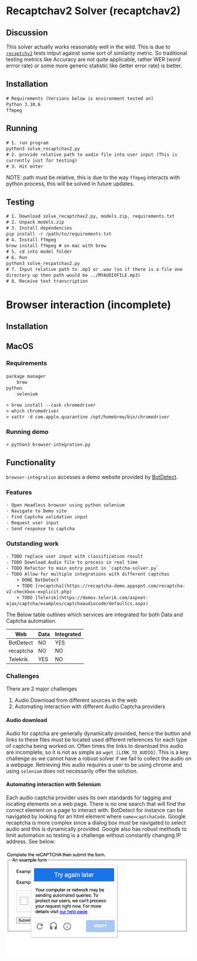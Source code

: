 # Recaptchav2 Solver (recaptchav2)


## Discussion

This solver actually works reasonably well in the wild. This is due to [`recaptchv2`](https://recaptcha-demo.appspot.com/recaptcha-v2-checkbox-explicit.php) tests intput against some sort of similarity metric. So traditional testing metrics like Accuracy are not quite applicable, rather WER (word errror rate) or some more generic statistic like (letter error rate) is better.

## Installation

```
# Requirements (Versions below is environment tested on)
Python 3.10.6
ffmpeg
```

## Running

```
# 1. run program
python3 solve_recaptchav2.py
# 2. provide relative path to audio file into user input (This is currently just for testing)
# 3. Hit enter
```
NOTE: path must be relative, this is due to the way `ffmpeg` interacts with python process, this will be solved in future updates.

## Testing
```
# 1. Download solve_recaptchav2.py, models.zip, requirements.txt
# 2. Unpack models.zip
# 3. Install dependencies
pip install -r /path/to/requirements.txt
# 4. Install ffmpeg
brew install ffmpeg # on mac with brew 
# 5. cd into model folder
# 6. Run
python3 solve_recpatchav2.py
# 7. Input relative path to .mp3 or .wav (so if there is a file one directory up then path would be ../MYAUDIOFILE.mp3)
# 8. Receive text transcription
```


# Browser interaction (incomplete)

## Installation

## MacOS 

### Requirements
```commandline
package manager
    brew
python
    selenium
```

```commandline
> brew install --cask chromedriver
> which chromedriver
> xattr -d com.apple.quarantine /opt/homebrew/bin/chromedriver
```

### Running demo
```commandline
> python3 browser-integration.py
```

## Functionality

`browser-integration` accesses a demo website provided by  [BotDetect](https://captcha.com/demos/features/captcha-demo.aspx).

### Features
    - Open Headless browser using python selenium
    - Navigate to Demo site
    - Find Captcha validation input
    - Request user input
    - Send response to captcha

### Outstanding work
    - TODO replace user input with classification result
    - TODO Download Audio file to process in real time
    - TODO Refactor to main entry point in `captcha-solver.py`
    - TODO Allow for multiple integrations with different captchas
        + DONE BotDetect
        + TODO [recaptcha](https://recaptcha-demo.appspot.com/recaptcha-v2-checkbox-explicit.php)
        + TODO [Telerik](https://demos.telerik.com/aspnet-ajax/captcha/examples/captchaaudiocode/defaultcs.aspx)

The Below table outlines which services are integrated for both Data and Captcha automation.

| Web       | Data | Integrated |
|-----------|------|------------|
| BotDetect | NO   | YES        |
| recaptcha | NO   | NO         |
| Telekrik  | YES  | NO         |

### Challenges
There are 2 major challenges
1. Audio Download from different sources in the web
2. Automating interaction with different Audio Captcha providers

#### Audio download
Audio for captcha are generally dynamically provided, hence the button and links to these files must
be located used different references for each type of captcha being worked on. Often times the links
to download this audio are incomplete, so it is not as simple as `wget [LINK_TO_AUDIO]`. This is a key
challenge as we cannot have a robust solver if we fail to collect the audio on a webpage. Retrieving this audio
requires a user to be using chrome and using `selenium` does not necessarily offer the solution.

#### Automating interaction with Selenium 
Each audio captcha provider uses its own standards for tagging and locating elements on a web page. There is no
one search that will find the correct element on a page to interact with. BotDetect for instance
can be navigated by looking for an html element where `name=captchaCode`. Google recaptcha is more complex since
a dialog box must be navigated to select audio and this is dynamically provided. Google also has robust methods
to limit automation so testing is a challenge without constantly changing IP address. See below:

![img.png](img.png)